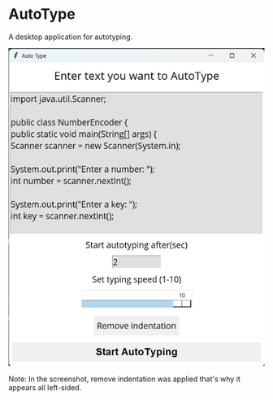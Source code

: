 # AutoType
A desktop application for autotyping.

![Screehshot_of_app](https://github.com/LakshmanxKumar/AutoType/blob/53f31ca3f152033150ce6882966cc410568e3e11/screenshot.jpg)

Note: In the screenshot, remove indentation was applied that's why it appears all left-sided. 
